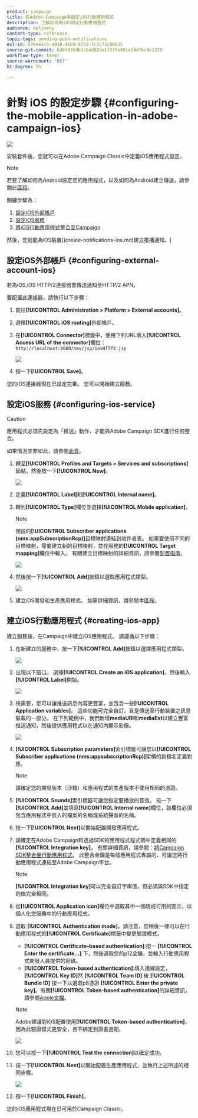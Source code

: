 ```yaml
---
product: campaign
title: 在Adobe Campaign中設定iOS行動應用程式
description: 了解如何為iOS設定行動應用程式
audience: delivery
content-type: reference
topic-tags: sending-push-notifications
exl-id: 67eee1c5-a918-46b9-875d-7c3c71c00635
source-git-commit: bd9f035db1cbad883e1f27fe901e34dfbc9c1229
workflow-type: tm+mt
source-wordcount: '657'
ht-degree: 5%

---
```


# 針對 iOS 的設定步驟 {#configuring-the-mobile-application-in-adobe-campaign-ios}

![](../../assets/common.svg)

安裝套件後，您就可以在Adobe Campaign Classic中定義iOS應用程式設定。

>[!NOTE]
>
>若要了解如何為Android設定您的應用程式，以及如何為Android建立傳送，請參閱此[區段](configuring-the-mobile-application-android.md)。

關鍵步驟為：

1. [設定iOS外部帳戶](#configuring-external-account-ios)
1. [設定iOS服務](#configuring-ios-service)
1. [將iOS行動應用程式整合至Campaign](#creating-ios-app)

然後，您就能為iOS裝置](create-notifications-ios.md)建立推播通知。[


## 設定iOS外部帳戶 {#configuring-external-account-ios}

若為iOS,iOS HTTP/2連接器會傳送通知至HTTP/2 APN。

要配置此連接器，請執行以下步驟：

1. 前往&#x200B;**[!UICONTROL Administration > Platform > External accounts]**。
1. 選擇&#x200B;**[!UICONTROL iOS routing]**&#x200B;外部帳戶。
1. 在&#x200B;**[!UICONTROL Connector]**&#x200B;標籤中，使用下列URL填入&#x200B;**[!UICONTROL Access URL of the connector]**&#x200B;欄位：```http://localhost:8080/nms/jsp/iosHTTP2.jsp```

   ![](assets/nmac_connectors.png)

1. 按一下&#x200B;**[!UICONTROL Save]**。

您的iOS連接器現在已設定完畢。 您可以開始建立服務。

## 設定iOS服務 {#configuring-ios-service}

>[!CAUTION]
>
>應用程式必須先設定為「推送」動作，才能與Adobe Campaign SDK進行任何整合。
>
>如果情況並非如此，請參閱[此頁](https://developer.apple.com/documentation/usernotifications)。

1. 轉至&#x200B;**[!UICONTROL Profiles and Targets > Services and subscriptions]**&#x200B;節點，然後按一下&#x200B;**[!UICONTROL New]**。

   ![](assets/nmac_service_1.png)

1. 定義&#x200B;**[!UICONTROL Label]**&#x200B;和&#x200B;**[!UICONTROL Internal name]**。
1. 轉到&#x200B;**[!UICONTROL Type]**&#x200B;欄位並選擇&#x200B;**[!UICONTROL Mobile application]**。

   >[!NOTE]
   >
   >預設的&#x200B;**[!UICONTROL Subscriber applications (nms:appSubscriptionRcp)]**&#x200B;目標映射連結到收件者表。 如果要使用不同的目標映射，需要建立新的目標映射，並在服務的&#x200B;**[!UICONTROL Target mapping]**&#x200B;欄位中輸入。 有關建立目標映射的詳細資訊，請參閱[配置指南](../../configuration/using/about-custom-recipient-table.md)。

   ![](assets/nmac_ios.png)

1. 然後按一下&#x200B;**[!UICONTROL Add]**&#x200B;按鈕以選取應用程式類型。

   ![](assets/nmac_service_2.png)

1. 建立iOS開發和生產應用程式。 如需詳細資訊，請參閱本[區段](configuring-the-mobile-application.md#creating-ios-app)。

## 建立iOS行動應用程式 {#creating-ios-app}

建立服務後，在Campaign中建立iOS應用程式。 請遵循以下步驟：

1. 在新建立的服務中，按一下&#x200B;**[!UICONTROL Add]**&#x200B;按鈕以選擇應用程式類型。

   ![](assets/nmac_service_2.png)

1. 出現以下窗口。 選擇&#x200B;**[!UICONTROL Create an iOS application]**，然後輸入&#x200B;**[!UICONTROL Label]**&#x200B;開始。

   ![](assets/nmac_ios_2.png)

1. 視需要，您可以讓推送訊息內容更豐富，並包含一些&#x200B;**[!UICONTROL Application variables]**。 這些功能可完全自訂，且是傳送至行動裝置之訊息裝載的一部分。
在下列範例中，我們新增**mediaURl**&#x200B;和&#x200B;**mediaExt**&#x200B;以建立豐富推送通知，然後提供應用程式以在通知內顯示影像。

   ![](assets/nmac_ios_3.png)

1. **[!UICONTROL Subscription parameters]**&#x200B;索引標籤可讓您以&#x200B;**[!UICONTROL Subscriber applications (nms:appsubscriptionRcp)]**&#x200B;架構的副檔名定義對應。

   >[!NOTE]
   >
   >請確定您的開發版本（沙箱）和應用程式的生產版本不使用相同的憑證。

1. **[!UICONTROL Sounds]**&#x200B;索引標籤可讓您指定要播放的音效。 按一下&#x200B;**[!UICONTROL Add]**&#x200B;並填寫&#x200B;**[!UICONTROL Internal name]**&#x200B;欄位，該欄位必須包含應用程式中嵌入的檔案的名稱或系統聲音的名稱。

1. 按一下&#x200B;**[!UICONTROL Next]**&#x200B;以開始配置開發應用程式。

1. 請確定在Adobe Campaign和透過SDK的應用程式程式碼中定義相同的&#x200B;**[!UICONTROL Integration key]**。 有關詳細資訊，請參閱：[將Campaign SDK整合至行動應用程式](integrating-campaign-sdk-into-the-mobile-application.md)。 此整合金鑰是每個應用程式專屬的，可讓您將行動應用程式連結至Adobe Campaign平台。

   >[!NOTE]
   >
   > **[!UICONTROL Integration key]**&#x200B;可以完全自訂字串值，但必須與SDK中指定的值完全相同。

1. 從&#x200B;**[!UICONTROL Application icon]**&#x200B;欄位中選取其中一個現成可用的圖示，以個人化您服務中的行動應用程式。

1. 選取 **[!UICONTROL Authentication mode]**。請注意，您稍後一律可以在行動應用程式的&#x200B;**[!UICONTROL Certificate]**&#x200B;標籤中變更驗證模式。
   * **[!UICONTROL Certificate-based authentication]**:按一 **[!UICONTROL Enter the certificate...]**  下，然後選取您的p12金鑰，並輸入行動應用程式開發人員提供的密碼。
   * **[!UICONTROL Token-based authentication]**:填入連線設定， **[!UICONTROL Key ID]**&#x200B;然 **[!UICONTROL Team ID]** 後 **[!UICONTROL Bundle ID]** 按一下以選取p8憑證 **[!UICONTROL Enter the private key]**。有關&#x200B;**[!UICONTROL Token-based authentication]**&#x200B;的詳細資訊，請參閱[Apple文檔](https://developer.apple.com/documentation/usernotifications/setting_up_a_remote_notification_server/establishing_a_token-based_connection_to_apns)。

   >[!NOTE]
   >
   > Adobe建議對iOS配置使用&#x200B;**[!UICONTROL Token-based authentication]**，因為此驗證模式更安全，且不綁定到證書過期。

   ![](assets/nmac_ios_4.png)

1. 您可以按一下&#x200B;**[!UICONTROL Test the connection]**&#x200B;以確定成功。

1. 按一下&#x200B;**[!UICONTROL Next]**&#x200B;以開始配置生產應用程式，並執行上述所述的相同步驟。

   ![](assets/nmac_ios_5.png)

1. 按一下&#x200B;**[!UICONTROL Finish]**。

您的iOS應用程式現在已可用於Campaign Classic。
